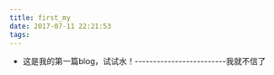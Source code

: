 ```yaml
---
title: first_my
date: 2017-07-11 22:21:53
tags:
---
```


 - 这是我的第一篇blog，试试水！-------------------------我就不信了